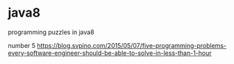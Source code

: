 # java8
programming puzzles in java8

number 5
https://blog.svpino.com/2015/05/07/five-programming-problems-every-software-engineer-should-be-able-to-solve-in-less-than-1-hour
